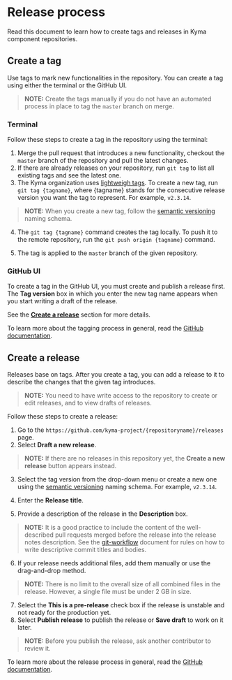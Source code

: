 # Release process

Read this document to learn how to create tags and releases in Kyma component repositories.

## Create a tag

Use tags to mark new functionalities in the repository.
You can create a tag using either the terminal or the GitHub UI.

> **NOTE:** Create the tags manually if you do not have an automated process in place to tag the `master` branch on merge.

### Terminal

Follow these steps to create a tag in the repository using the terminal:

1. Merge the pull request that introduces a new functionality, checkout the `master` branch of the repository and pull the latest changes.
2. If there are already releases on your repository, run `git tag` to list all existing tags and see the latest one.
3. The Kyma organization uses [lightweigh tags](https://git-scm.com/book/en/v2/Git-Basics-Tagging#_lightweight_tags). To create a new tag, run `git tag {tagname}`, where {tagname} stands for the consecutive release version you want the tag to represent. For example, `v2.3.14`.

> **NOTE:** When you create a new tag, follow the [semantic versioning](https://semver.org/) naming schema.

4. The `git tag {tagname}` command creates the tag locally. To push it to the remote repository, run the `git push origin {tagname}` command.

5. The tag is applied to the `master` branch of the given repository.

### GitHub UI

To create a tag in the GitHub UI, you must create and publish a release first.
The **Tag version** box in which you enter the new tag name appears when you start writing a draft of the release.

See the [**Create a release**](#create-a-release) section for more details.

To learn more about the tagging process in general, read the [GitHub documentation](https://git-scm.com/book/en/v2/Git-Basics-Tagging).

## Create a release

Releases base on tags. After you create a tag, you can add a release to it to describe the changes that the given tag introduces.

> **NOTE:** You need to have write access to the repository to create or edit releases, and to view drafts of releases.

Follow these steps to create a release:

1. Go to the `https://github.com/kyma-project/{repositoryname}/releases` page.
2. Select **Draft a new release**.

> **NOTE:** If there are no releases in this repository yet, the **Create a new release** button appears instead.

3. Select the tag version from the drop-down menu or create a new one using the [semantic versioning](https://semver.org/) naming schema. For example, `v2.3.14`.

4. Enter the **Release title**.

5. Provide a description of the release in the **Description** box.

> **NOTE:** It is a good practice to include the content of the well-described pull requests merged before the release into the release notes description. See the [git-workflow](../../git-workflow.md) document for rules on how to write descriptive commit titles and bodies.

6. If your release needs additional files, add them manually or use the drag-and-drop method.

> **NOTE:** There is no limit to the overall size of all combined files in the release. However, a single file must be under 2 GB in size.

7. Select the **This is a pre-release** check box if the release is unstable and not ready for the production yet.
8. Select **Publish release** to publish the release or **Save draft** to work on it later.

> **NOTE:** Before you publish the release, ask another contributor to review it.

To learn more about the release process in general, read the [GitHub documentation](https://help.github.com/categories/releases/).
